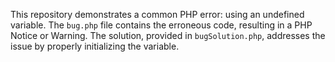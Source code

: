 This repository demonstrates a common PHP error: using an undefined variable.  The `bug.php` file contains the erroneous code, resulting in a PHP Notice or Warning. The solution, provided in `bugSolution.php`, addresses the issue by properly initializing the variable.